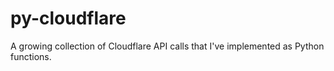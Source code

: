 # py-cloudflare
A growing collection of Cloudflare API calls that I've implemented as Python functions.
